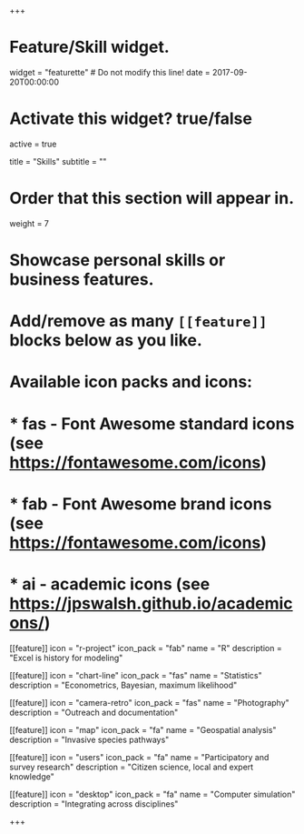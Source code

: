 +++
# Feature/Skill widget.
widget = "featurette"  # Do not modify this line!
date = 2017-09-20T00:00:00

# Activate this widget? true/false
active = true

title = "Skills"
subtitle = ""

# Order that this section will appear in.
weight = 7

# Showcase personal skills or business features.
# 
# Add/remove as many `[[feature]]` blocks below as you like.
# 
# Available icon packs and icons:
# * fas - Font Awesome standard icons (see https://fontawesome.com/icons)
# * fab - Font Awesome brand icons (see https://fontawesome.com/icons)
# * ai - academic icons (see https://jpswalsh.github.io/academicons/)

[[feature]]
  icon = "r-project"
  icon_pack = "fab"
  name = "R"
  description = "Excel is history for modeling"
  
[[feature]]
  icon = "chart-line"
  icon_pack = "fas"
  name = "Statistics"
  description = "Econometrics, Bayesian, maximum likelihood"  
  
[[feature]]
  icon = "camera-retro"
  icon_pack = "fas"
  name = "Photography"
  description = "Outreach and documentation"
  
[[feature]]
  icon = "map"
  icon_pack = "fa"
  name = "Geospatial analysis"
  description = "Invasive species pathways"

[[feature]]
  icon = "users"
  icon_pack = "fa"
  name = "Participatory and survey research"
  description = "Citizen science, local and expert knowledge"

[[feature]]
  icon = "desktop"
  icon_pack = "fa"
  name = "Computer simulation"
  description = "Integrating across disciplines"
  
  
+++
